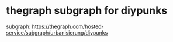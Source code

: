 # thegraph subgraph for diypunks

subgraph: https://thegraph.com/hosted-service/subgraph/urbanisierung/diypunks

